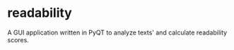 # readability

A GUI application written in PyQT to analyze texts' and calculate readability scores.

